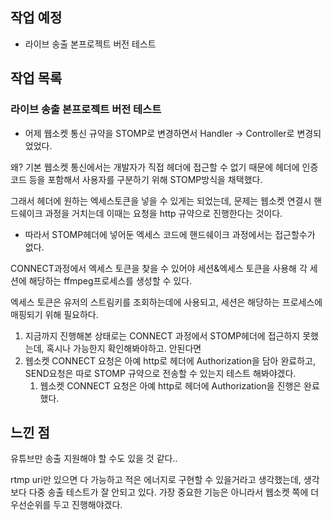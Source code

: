 ## 작업 예정
- 라이브 송출 본프로젝트 버전 테스트

## 작업 목록

### 라이브 송출 본프로젝트 버전 테스트
- 어제 웹소켓 통신 규약을 STOMP로 변경하면서 Handler → Controller로 변경되었었다.

왜? 기본 웹소켓 통신에서는 개발자가 직접 헤더에 접근할 수 없기 때문에 헤더에 인증 코드 등을 포함해서 사용자를 구분하기 위해 STOMP방식을 채택했다.

그래서 헤더에 원하는 엑세스토큰을 넣을 수 있게는 되었는데, 문제는 웹소켓 연결시 핸드쉐이크 과정을 거치는데 이때는 요청을 http 규약으로 진행한다는 것이다. 

- 따라서 STOMP헤더에 넣어둔 엑세스 코드에 핸드쉐이크 과정에서는 접근할수가 없다.

CONNECT과정에서 엑세스 토큰을 찾을 수 있어야 세션&엑세스 토큰을 사용해 각 세션에 해당하는 ffmpeg프로세스를 생성할 수 있다.

엑세스 토큰은 유저의 스트림키를 조회하는데에 사용되고, 세션은 해당하는 프로세스에 매핑되기 위해 필요하다. 

1. 지금까지 진행해본 상태로는 CONNECT 과정에서 STOMP헤더에 접근하지 못했는데, 혹시나 가능한지 확인해봐야하고. 안된다면
2. 웹소켓 CONNECT 요청은 아예 http로 헤더에 Authorization을 담아 완료하고, SEND요청은 따로 STOMP 규약으로 전송할 수 있는지 테스트 해봐야겠다.
    1. 웹소켓 CONNECT 요청은 아예 http로 헤더에 Authorization을 진행은 완료했다.


## 느낀 점
유튜브만 송출 지원해야 할 수도 있을 것 같다..

rtmp uri만 있으면 다 가능하고 적은 에너지로 구현할 수 있을거라고 생각했는데, 생각보다 다중 송출 테스트가 잘 안되고 있다. 가장 중요한 기능은 아니라서 웹소켓 쪽에 더 우선순위를 두고 진행해야겠다.